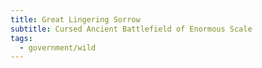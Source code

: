 ```yaml
---
title: Great Lingering Sorrow
subtitle: Cursed Ancient Battlefield of Enormous Scale
tags:
  - government/wild
---
```

